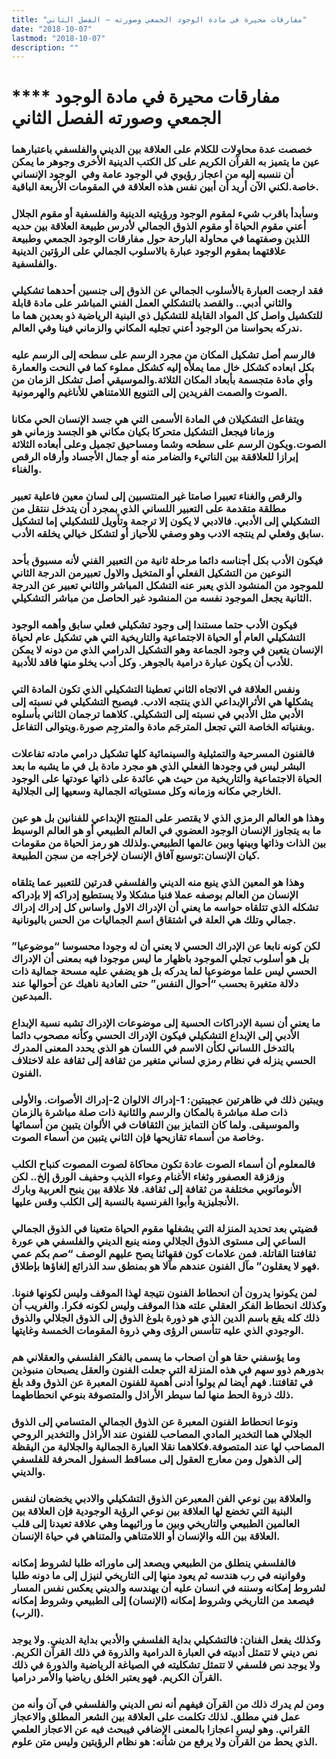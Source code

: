 ```yaml
---
title: "مفارقات محيرة في مادة الوجود الجمعي وصورته – الفصل الثاني"
date: "2018-10-07"
lastmod: "2018-10-07"
description: ""
---
```

# **** **مفارقات محيرة في مادة الوجود الجمعي وصورته الفصل الثاني**

### خصصت عدة محاولات للكلام على العلاقة بين الديني والفلسفي باعتبارهما عين ما يتميز به القرآن الكريم على كل الكتب الدينية الأخرى وجوهر ما يمكن أن ننسبه إليه من اعجاز رؤيوي في الوجود عامة وفي  الوجود الإنساني خاصة.لكني الآن أريد أن أبين نفس هذه العلاقة في المقومات الأربعة الباقية.

### وسأبدأ باقرب شيء لمقوم الوجود ورؤيتيه الدينية والفلسفية أو مقوم الجلال أعني مقوم الحياة أو مقوم الذوق الجمالي لأدرس طبيعة العلاقة بين حديه اللذين وصفتهما في محاولة البارحة حول مفارقات الوجود الجمعي وطبيعة علاقتهما بمقوم الوجود عبارة بالاسلوب الجمالي على الرؤتين الدينية والفلسفية.

### فقد ارجعت العبارة بالأسلوب الجمالي عن الذوق إلى جنسين أحدهما تشكيلي والثاني أدبي.. والقصد بالتشكلي العمل الفني المباشر على مادة قابلة للتكشيل واصل كل المواد القابلة للتشكيل ذي البنية الرياضية ذو بعدين هما ما ندركه بحواسنا من الوجود أعني تجليه المكاني والزماني فينا وفي العالم.

### فالرسم أصل تشكيل المكان من مجرد الرسم على سطحه إلى الرسم عليه بكل ابعاده كشكل خال مما يملأه إليه كشكل مملوء كما في النحت والعمارة وأي مادة متجسمة بأبعاد المكان الثلاثة.والموسيقي أصل تشكل الزمان من الصوت والصمت الفريدين إلى التنويع اللامتناهي للأناغيم والهرمونية.

### ويتفاعل التشكيلان في المادة الأسمى التي هي جسد الإنسان الحي مكانا وزمانا فيجعل التشكيل متحركا بكيان مكاني هو الجسد وزماني هو الصوت.ويكون الرسم على سطحه وشما ومساحيق تجميل وعلى أبعاده الثلاثة إبرازا للعلاققة بين الناتيء والضامر منه أو جمال الأجساد وأرقاه الرقص والغناء.

### والرقص والغناء تعبيرا صامتا غير المنتسبين إلى لسان معين فاعلية تعبير مطلقة متقدمة على التعبير اللساني الذي بمجرد أن يتدخل ننتقل من التشكيلي إلى الأدبي. فالادبي لا يكون إلا ترجمة وتأويل للتشكيلي إما لتشكيل سابق وفعلي لم ينتجه الادب وهو وصفي للأحياز أو لتشكل خيالي يخلقه الأدب.

### فيكون الأدب بكل أجناسه دائما مرحلة ثانية من التعبير الفني لأنه مسبوق بأحد النوعين من التشكيل الفعلي أو المتخيل والاول تعبيرمن الدرجة الثاني للموجود من المنشود الذي يعبر عنه التشكل المباشر والثاني تعبير عن الدرجة الثانية يجعل الموجود نفسه من المنشود غير الحاصل من مباشر التشكيلي.

### فيكون الأدب حتما مستندا إلى وجود تشكيلي فعلي سابق وأهمه الوجود التشكيلي العام أو الحياة الاجتماعية والتاريخية التي هي تشكيل عام لحياة الإنسان يتعين في وجود الجماعة وهو التشكيل الدرامي الذي من دونه لا يمكن للأدب أن يكون عبارة درامية بالجوهر. وكل أدب يخلو منها فاقد للأدبية.

### ونفس العلاقة في الاتجاه الثاني تعطينا التشكيلي الذي تكون المادة التي يشكلها هي الأثرالإبداعي الذي ينتجه الادب. فيصبح التشكيلي في نسبته إلى الأدبي مثل الأدبي في نسبته إلى التشكيلي. كلاهما ترجمان الثاني بأسلوه وبفنياته الخاصة التي تجعل المترجَم مادة والمترجِم صورة.ويتوالى التفاعل.

### فالفنون المسرحية والتمثيلية والسينمائية كلها تشكيل درامي مادته تفاعلات البشر ليس في وجودها الفعلي الذي هو مجرد مادة بل في ما يشبه ما بعد الحياة الاجتماعية والتاريخية من حيث هي عائدة على ذاتها عودتها على الوجود الخارجي مكانه وزمانه وكل مستوياته الجمالية وسعيها إلى الجلالية.

### وهذا هو العالم الرمزي الذي لا يقتصر على المنتج الإبداعي للفنانين بل هو عين ما به يتجاوز الإنسان الوجود العضوي في العالم الطبيعي أو هو العالم الوسيط بين الذات وذاتها وبينها وبين عالمها الطبيعي.ولذلك هو رمز الحياة من مقومات كيان الإنسان:توسيع آفاق الإنسان لإخراجه من سجن الطبيعة.

### وهذا هو المعين الذي ينبع منه الديني والفلسفي قدرتين للتعبير عما يتلقاه الإنسان من العالم بوصفه عملا فنيا مشكلا ولا يستطيع إدراكه إلا بإدراكه تشكله الذي تتلقاه حواسه ما يعني أن الإدراك الاول واساس كل إدراك إدراك جمالي وتلك هي العلة في اشتقاق اسم الجماليات من الحس باليونانية.

### لكن كونه نابعا عن الإدراك الحسي لا يعني أن له وجودا محسوسا “موضوعيا” بل هو أسلوب تجلي الموجود باظهار ما ليس موجودا فيه بمعنى أن الإدراك الحسي ليس علما موضوعيا لما يدركه بل هو يضفي عليه مسحة جمالية ذات دلالة متغيرة بحسب “أحوال النفس” حتى العادية ناهيك عن أحوالها عند المبدعين.

### ما يعني أن نسبة الإدراكات الحسية إلى موضوعات الإدراك تشبه نسبة الإبداع الأدبي إلى الإبداع التشكيلي فيكون الإدراك الحسي وكأنه مصحوب دائما بالتدخل اللساني لكأن الاسم في اللسان هو الذي يحدد المعنى المدرك الحسي ينزله في نظام رمزي لساني متغير من ثقافة إلى ثقافة علة لاختلاف الفنون.

### ويبتين ذلك في ظاهرتين عجيبتين: 1-إدراك الالوان 2-إدراك الأصوات. والأولى ذات صلة مباشرة بالمكان والرسم والثانية ذات صلة مباشرة بالزمان والموسيقى. ولما كان التمايز بين الثقافات في الألوان يتبين من أسمائها وخاصة من أسماء تقازيحها فإن الثاني يتبين من أسماء الصوت.

### فالمعلوم أن أسماء الصوت عادة تكون محاكاة لصوت المصوت كنباح الكلب وزقزقة العصفور وثغاء الأغنام وعواء الذيب وحفيف الورق إلخ.. لكن الأنوماتوبي مختلفة من ثقافة إلى ثقافة. فلا علاقة بين ينبح العربية وبارك الأنجليزية وأبوا الفرنسية بالنسبة إلى الكلب وقس عليها.

### قضيتي بعد تحديد المنزلة التي يشغلها مقوم الحياة متعينا في الذوق الجمالي الساعي إلى مستوى الذوق الجلالي ومنه ينبع الديني والفلسفي هي عورة ثقافتنا القاتلة. فمن علامات كون فقهائنا يصح عليهم الوصف “صم بكم عمي فهو لا يعقلون” مآل الفنون عندهم مآلا هو بمنطق سد الذرائع إلغاؤها بإطلاق.

### لمن يكونوا يدرون أن انحطاط الفنون نتيجة لهذا الموقف وليس لكونها فنونا. وكذلك انحطاط الفكر العقلي علته هذا الموقف وليس لكونه فكرا. والغريب أن ذلك كله يقع باسم الدين الذي هو ذورة بلوغ الذوق إلى الذوق الجلالي والذوق الوجودي الذي عليه تتأسس الرؤى وهي ذروة المقومات الخمسة وغايتها.

### وما يؤسفني حقا هو أن اصحاب ما يسمى بالفكر الفلسفي والعقلاني هم بدورهم ذوو سهم في هذه المنزلة التي جعلت الفنون والعقل يصبحان منبوذين في ثقافتنا. فهم أيضا لم يولوا أدنى أهمية للفنون المعبرة عن الذوق وقد بلغ ذلك ذروة الحط منها لما سيطر الأراذل والمتصوفة بنوعي انحطاطهما.

### ونوعا انحطاط الفنون المعبرة عن الذوق الجمالي المتسامي إلى الذوق الجلالي هما التخدير المادي المصاحب للفنون عند الأراذل والتخدير الروحي المصاحب لها عند المتصوفة.فكلاهما نقلا العبارة الجمالية والجلالية من اليقظة إلى الذهول ومن معارج العقول إلى مساقط السفول المحرفة للفلسفي والديني.

### والعلاقة بين نوعي الفن المعبرعن الذوق التشكيلي والادبي يخضعان لنفس البنية التي تخضع لها العلاقة بين نوعي الرؤية الوجودية فإن العلاقة بين العالمين الطبيعي والتاريخي وبين ما ورائيهما وهي علاقة تعيدنا إلى قلب العلاقة بين الله والإنسان أو اللامتناهي والمتناهي في حياة الإنسان.

### فالفلسفي ينطلق من الطبيعي ويصعد إلى ماورائه طلبا لشروط إمكانه وقوانينه في رب هندسه ثم يعود منها إلى التاريخي لنيزل إلى ما دونه طلبا لشروط إمكانه وسننه في انسان عليه أن يهندسه والديني يعكس نفس المسار فيصعد من التاريخي وشروط إمكانه (الإنسان) إلى الطبيعي وشروط إمكانه (الرب).

### وكذلك يفعل الفنان: فالتشكيلي بداية الفلسفي والأدبي بداية الديني. ولا يوجد نص ديني لا تتمثل أدبيته في العبارة الدرامية والذروة في ذلك القرآن الكريم. ولا يوجد نص فلسفي لا تتمثل تشكليته في الصياغة الرياضية والذورة في ذلك القرآن الكريم. فهو يعتبر الخلق رياضيا والأمر دراميا.

### ومن لم يدرك ذلك من القرآن فيفهم أنه نص الديني والفلسفي في آن وأنه من عمل فني مطلق. لذلك تكلمت على العلاقة بين الشعر المطلق والاعجاز القراني. وهو ليس اعجازا بالمعنى الإضافي فيبحث فيه عن الاعجاز العلمي الذي يحط من القرآن ولا يرفع من شأنه: هو نظام الرؤيتين وليس متن علوم.

###